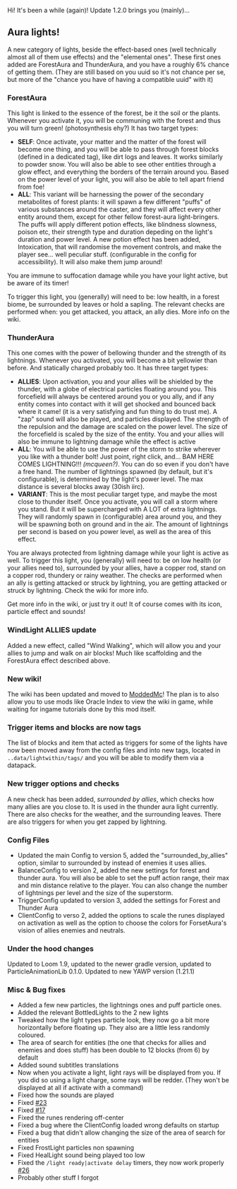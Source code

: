 Hi! It's been a while (again)! Update 1.2.0 brings you (mainly)...
## Aura lights!
A new category of lights, beside the effect-based ones (well technically almost all of them use effects) and the "elemental ones".
These first ones added are ForestAura and ThunderAura, and you have a roughly 6% chance of getting them. (They are still based on you uuid so it's not chance per se, but more of the "chance you have of having a compatible uuid" with it)

### ForestAura
This light is linked to the essence of the forest, be it the soil or the plants. Whenever you activate it, you will be communing with the forest and thus you will turn green! (photosynthesis ehy?)
It has two target types:
- **SELF**: Once activate, your matter and the matter of the forest will become one thing, and you will be able to pass through forest blocks (defined in a dedicated tag), like dirt logs and leaves. 
It works similarly to powder snow. You will also be able to see other entities through a glow effect, and everything the borders of the terrain around you.
Based on the power level of your light, you will also be able to tell apart friend from foe!
- **ALL**: This variant will be harnessing the power of the secondary metabolites of forest plants: it will spawn a few different "puffs" of various substances around the caster, and they will affect every other entity around them,
except for other fellow forest-aura light-bringers. The puffs will apply different potion effects, like blindness slowness, poison etc, their strength type and duration depeding on the light's duration and power level. A new potion effect has been added,
Intoxication, that will randomise the movement controls, and make the player see... well peculiar stuff. (configurable in the config for accessibility). It will also make them jump around!

You are immune to suffocation damage while you have your light active, but be aware of its timer!

To trigger this light, you (generally) will need to be: low health, in a forest biome, be surrounded by leaves or hold a sapling.
The relevant checks are performed when: you get attacked, you attack, an ally dies. More info on the wiki.

### ThunderAura
This one comes with the power of bellowing thunder and the strength of its lightnings. Whenever you activated, you will become a bit yellowier than before. And statically charged probably too.
It has three target types:
- **ALLIES**: Upon activation, you and your allies will be shielded by the thunder, with a globe of electrical particles floating around you. This forcefield will
always be centered around you or you ally, and if any entity comes into contact with it will get shocked and bounced back where it came! (it is a very satisfying and fun thing to do trust me). 
A "zap" sound will also be played, and particles displayed. The strength of the repulsion and the damage are scaled on the power level. The size of the forcefield is scaled by the size of the entity.
You and your allies will also be immune to lightning damage while the effect is active
- **ALL**: You will be able to use the power of the storm to strike wherever you like with a thunder bolt! Just point, right click, and... BAM HERE COMES LIGHTNING!!! *(mcqueen?)*. You can do so even if you don't have a free hand.
The number of lightnings spawned (by default, but it's configurable), is determined by the light's power level. The max distance is several blocks away (30ish iirc).
- **VARIANT**: This is the most peculiar target type, and maybe the most close to thunder itself. Once you activate, you will call a storm where you stand.
But it will be supercharged with A LOT of extra lightnings. They will randomly spawn in (configurable) area around you, and they will be spawning both on ground and in the air.
The amount of lightnings per second is based on you power level, as well as the area of this effect. 

You are always protected from lightning damage while your light is active as well.
To trigger this light, you (generally) will need to: be on low health (or your allies need to), surrounded by your allies, have a copper rod, stand on a copper rod, thundery or rainy weather.
The checks are performed when an ally is getting attacked or struck by lightning, you are getting attacked or struck by lightning. Check the wiki for more info.

Get more info in the wiki, or just try it out! It of course comes with its icon, particle effect and sounds!

### WindLight ALLIES update
Added a new effect, called "Wind Walking", which will allow you and your allies to jump and walk on air blocks! Much like scaffolding and the ForestAura effect described above.

### New wiki!
The wiki has been updated and moved to [ModdedMc](https://moddedmc.wiki/en/project/lightwithin/)! The plan is to also allow you to use mods like Oracle Index to view the wiki in game, while waiting for ingame tutorials done by this mod itself.

### Trigger items and blocks are now tags
The list of blocks and item that acted as triggers for some of the lights have now been moved away from the config files and into new tags, located in
`..data/lightwithin/tags/` and you will be able to modify them via a datapack. 

### New trigger options and checks
A new check has been added, _surrounded by allies_, which checks how many allies are you close to. It is used in the thunder aura light currently.
There are also checks for the weather, and the surrounding leaves. There are also triggers for when you get zapped by lightning.

### Config Files
- Updated the main Config to version 5, added the "surrounded_by_allies" option, similar to surrounded by instead of enemies it uses allies.
- BalanceConfig to version 2, added the new settings for forest and thunder aura. You will also be able to set the puff action range, their max and min distance relative to the player. 
You can also change the number of lightnings per level and the size of the superstorm.
- TriggerConfig updated to version 3, added the settings for Forest and Thunder Aura
- ClientConfig to verso 2, added the options to scale the runes displayed on activation as well as the option to choose the colors for ForsetAura's vision of allies enemies and neutrals.

### Under the hood changes
Updated to Loom 1.9, updated to the newer gradle version, updated to ParticleAnimationLib 0.1.0. Updated to new YAWP version (1.21.1)

### Misc & Bug fixes
- Added a few new particles, the lightnings ones and puff particle ones.
- Added the relevant BottledLights to the 2 new lights
- Tweaked how the light types particle look, they now go a bit more horizontally before floating up. They also are a little less randomly coloured.
- The area of search for entities (the one that checks for allies and enemies and does stuff) has been double to 12 blocks (from 6) by default
- Added sound subtitles translations
- Now when you activate a light, light rays will be displayed from you. If you did so using a light charge, some rays will be redder. (They won't be displayed at all if activate with a command)
- Fixed how the sounds are played 
- Fixed [#23](https://github.com/Emafire003/LightWithin/issues/23)
- Fixed [#17](https://github.com/Emafire003/LightWithin/issues/17)
- Fixed the runes rendering off-center
- Fixed a bug where the ClientConfig loaded wrong defaults on startup
- Fixed a bug that didn't allow changing the size of the area of search for entities
- Fixed FrostLight particles non spawning
- Fixed HealLight sound being played too low
- Fixed the `/light ready|activate delay` timers, they now work properly [#26](https://github.com/Emafire003/LightWithin/issues/27)
- Probably other stuff I forgot


